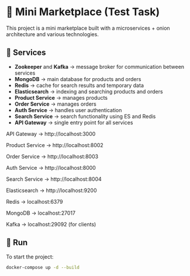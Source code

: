 # 🛒 Mini Marketplace (Test Task)

This project is a mini marketplace built with a microservices + onion architecture and various technologies.  

## 🧩 Services

- **Zookeeper** and **Kafka** → message broker for communication between services  
- **MongoDB** → main database for products and orders  
- **Redis** → cache for search results and temporary data  
- **Elasticsearch** → indexing and searching products and orders  
- **Product Service** → manages products  
- **Order Service** → manages orders  
- **Auth Service** → handles user authentication  
- **Search Service** → search functionality using ES and Redis  
- **API Gateway** → single entry point for all services  

API Gateway → http://localhost:3000

Product Service → http://localhost:8002

Order Service → http://localhost:8003

Auth Service → http://localhost:8000

Search Service → http://localhost:8004

Elasticsearch → http://localhost:9200

Redis → localhost:6379

MongoDB → localhost:27017

Kafka → localhost:29092 (for clients)

## 🚀 Run

To start the project:

```bash
docker-compose up -d --build

